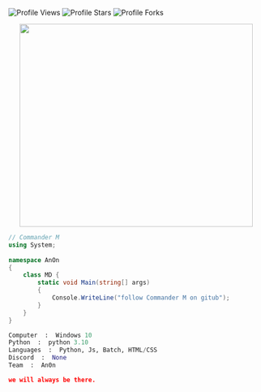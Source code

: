 <img src="https://img.shields.io/badge/dynamic/json?&label=Total%20Views&color=bb2527&style=flat&style=for-the-badge&query=%24.views&url=https://api.github-star-counter.workers.dev/user/Commander-M" alt="Profile Views"></a>
<img src="https://img.shields.io/badge/dynamic/json?&label=Total%20Stars&color=bb2527&style=flat&style=for-the-badge&query=%24.stars&url=https://api.github-star-counter.workers.dev/user/Commander-M" alt="Profile Stars"></a>
<img src="https://img.shields.io/badge/dynamic/json?&label=Total%20Forks&color=bb2527&style=flat&style=for-the-badge&query=%24.forks&url=https://api.github-star-counter.workers.dev/user/Commander-M" alt="Profile Forks"></a>

<p align="center">
  <img width="460" height="400" src="https://upload.wikimedia.org/wikipedia/commons/f/f0/Logo_dedsec_white.png">
</p>

```C#
// Commander M
using System;
 
namespace AnOn
{
    class MD {         
        static void Main(string[] args)
        {
            Console.WriteLine("follow Commander M on gitub");
        }
    }
}
```



```python
Computer  :  Windows 10
Python  :  python 3.10
Languages  :  Python, Js, Batch, HTML/CSS
Discord  :  None
Team  :  An0n
```

```json
we will always be there.
```
